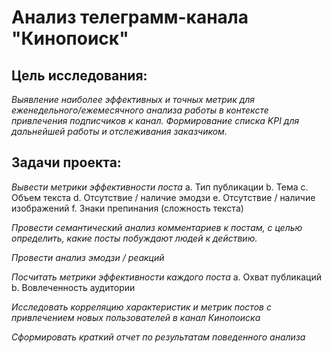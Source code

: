# Анализ телеграмм-канала "Кинопоиск"
## Цель исследования:
_Выявление наиболее эффективных и точных метрик для еженедельного/ежемесячного анализа работы в контексте привлечения подписчиков к канал. Формирование списка KPI для дальнейшей работы и отслеживания заказчиком._

## Задачи проекта:

_Вывести метрики эффективности поста_
a. Тип публикации
b. Тема
c. Объем текста
d. Отсутствие / наличие эмодзи
e. Отсутствие / наличие изображений
f. Знаки препинания (сложность текста)

_Провести семантический анализ комментариев к постам, с целью определить, какие посты побуждают людей к действию._

_Провести анализ эмодзи / реакций_

_Посчитать метрики эффективности каждого поста_
a. Охват публикаций
b. Вовлеченность аудитории

_Исследовать корреляцию характеристик и метрик постов с привлечением новых пользователей в канал Кинопоиска_

_Сформировать краткий отчет по результатам поведенного анализа_
